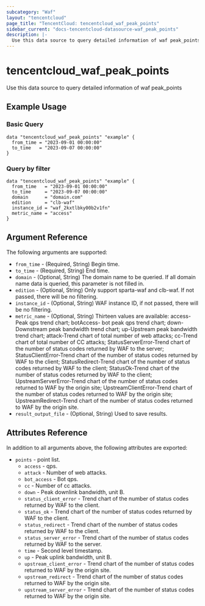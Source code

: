 ```yaml
---
subcategory: "Waf"
layout: "tencentcloud"
page_title: "TencentCloud: tencentcloud_waf_peak_points"
sidebar_current: "docs-tencentcloud-datasource-waf_peak_points"
description: |-
  Use this data source to query detailed information of waf peak_points
---
```


# tencentcloud_waf_peak_points

Use this data source to query detailed information of waf peak_points

## Example Usage

### Basic Query

```hcl
data "tencentcloud_waf_peak_points" "example" {
  from_time = "2023-09-01 00:00:00"
  to_time   = "2023-09-07 00:00:00"
}
```

### Query by filter

```hcl
data "tencentcloud_waf_peak_points" "example" {
  from_time   = "2023-09-01 00:00:00"
  to_time     = "2023-09-07 00:00:00"
  domain      = "domain.com"
  edition     = "clb-waf"
  instance_id = "waf_2kxtlbky00b2v1fn"
  metric_name = "access"
}
```

## Argument Reference

The following arguments are supported:

* `from_time` - (Required, String) Begin time.
* `to_time` - (Required, String) End time.
* `domain` - (Optional, String) The domain name to be queried. If all domain name data is queried, this parameter is not filled in.
* `edition` - (Optional, String) Only support sparta-waf and clb-waf. If not passed, there will be no filtering.
* `instance_id` - (Optional, String) WAF instance ID, if not passed, there will be no filtering.
* `metric_name` - (Optional, String) Thirteen values are available: access-Peak qps trend chart; botAccess- bot peak qps trend chart; down-Downstream peak bandwidth trend chart; up-Upstream peak bandwidth trend chart; attack-Trend chart of total number of web attacks; cc-Trend chart of total number of CC attacks; StatusServerError-Trend chart of the number of status codes returned by WAF to the server; StatusClientError-Trend chart of the number of status codes returned by WAF to the client; StatusRedirect-Trend chart of the number of status codes returned by WAF to the client; StatusOk-Trend chart of the number of status codes returned by WAF to the client; UpstreamServerError-Trend chart of the number of status codes returned to WAF by the origin site; UpstreamClientError-Trend chart of the number of status codes returned to WAF by the origin site; UpstreamRedirect-Trend chart of the number of status codes returned to WAF by the origin site.
* `result_output_file` - (Optional, String) Used to save results.

## Attributes Reference

In addition to all arguments above, the following attributes are exported:

* `points` - point list.
  * `access` - qps.
  * `attack` - Number of web attacks.
  * `bot_access` - Bot qps.
  * `cc` - Number of cc attacks.
  * `down` - Peak downlink bandwidth, unit B.
  * `status_client_error` - Trend chart of the number of status codes returned by WAF to the client.
  * `status_ok` - Trend chart of the number of status codes returned by WAF to the client.
  * `status_redirect` - Trend chart of the number of status codes returned by WAF to the client.
  * `status_server_error` - Trend chart of the number of status codes returned by WAF to the server.
  * `time` - Second level timestamp.
  * `up` - Peak uplink bandwidth, unit B.
  * `upstream_client_error` - Trend chart of the number of status codes returned to WAF by the origin site.
  * `upstream_redirect` - Trend chart of the number of status codes returned to WAF by the origin site.
  * `upstream_server_error` - Trend chart of the number of status codes returned to WAF by the origin site.


